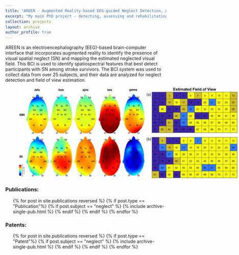 ```yaml
---
title: "AREEN - Augmented Reality-based EEG-guided Neglect Detection, Assessment and Rehabilitation system"
excerpt: "My main PhD project - detecting, assessing and rehabilitating visual spatial neglect, a syndrome that occurs by stroke<br/><img src='/images/areen.png' width='500px'>"
collection: projects
layout: archive
author_profile: true
---
```


AREEN is an electroencephalography (EEG)-based brain-computer interface that incorporates augmented reality to identify the presence of visual spatial neglect (SN) and mapping the estimated neglected visual field. This BCI is used to identify spatiospectral features that best detect participants with SN among stroke survivors. The BCI system was used to collect data from over 25 subjects, and their data are analyzed for neglect detection and field of view estimation. 

<figure class="half" style="display:flex">
    <img style="width:400px" src="/images/detectionResults.png">
    <img style="width:400px" src="/images/estimatedFOV.png">
    <figcaption>A basic diagram showing how AREEN system works (left) and two field of view estimation maps for two subjects (right).</figcaption>
</figure>

<h3>Publications: </h3> 
<ol>{% for post in site.publications reversed %}
  {% if post.type == "Publication"%}
  	{% if post.subject == "neglect" %}
    	{% include archive-single-pub.html %}
    {% endif %}
  {% endif %}
{% endfor %}</ol>

<h3>Patents: </h3> 
<ol>{% for post in site.publications reversed %}
  {% if post.type == "Patent"%}
  	{% if post.subject == "neglect" %}
    	{% include archive-single-pub.html %}
    {% endif %}
  {% endif %}
{% endfor %}</ol>
